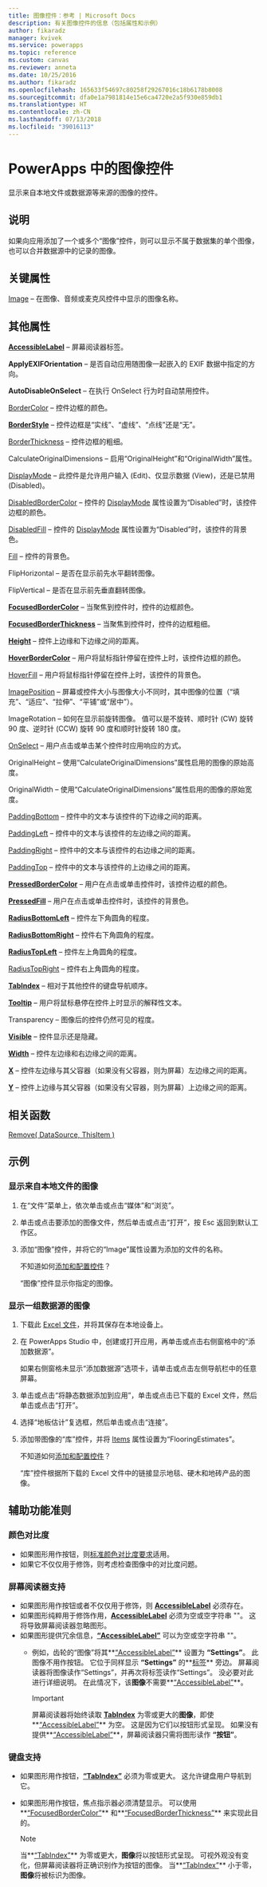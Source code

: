 ```yaml
---
title: 图像控件：参考 | Microsoft Docs
description: 有关图像控件的信息（包括属性和示例）
author: fikaradz
manager: kvivek
ms.service: powerapps
ms.topic: reference
ms.custom: canvas
ms.reviewer: anneta
ms.date: 10/25/2016
ms.author: fikaradz
ms.openlocfilehash: 165633f54697c80258f29267016c18b6178b8008
ms.sourcegitcommit: dfa0e1a7981814e15e6ca4720e2a5f930e859db1
ms.translationtype: HT
ms.contentlocale: zh-CN
ms.lasthandoff: 07/13/2018
ms.locfileid: "39016113"
---
```

# <a name="image-control-in-powerapps"></a>PowerApps 中的图像控件
显示来自本地文件或数据源等来源的图像的控件。

## <a name="description"></a>说明
如果向应用添加了一个或多个“图像”控件，则可以显示不属于数据集的单个图像，也可以合并数据源中的记录的图像。

## <a name="key-properties"></a>关键属性
[Image](properties-visual.md) – 在图像、音频或麦克风控件中显示的图像名称。

## <a name="additional-properties"></a>其他属性
**[AccessibleLabel](properties-accessibility.md)** – 屏幕阅读器标签。

**ApplyEXIFOrientation** – 是否自动应用随图像一起嵌入的 EXIF 数据中指定的方向。

**AutoDisableOnSelect** – 在执行 OnSelect 行为时自动禁用控件。

[BorderColor](properties-color-border.md) – 控件边框的颜色。

**[BorderStyle](properties-color-border.md)** – 控件边框是“实线”、“虚线”、“点线”还是“无”。

[BorderThickness](properties-color-border.md) – 控件边框的粗细。

CalculateOriginalDimensions – 启用“OriginalHeight”和“OriginalWidth”属性。

[DisplayMode](properties-core.md) – 此控件是允许用户输入 (Edit)、仅显示数据 (View)，还是已禁用 (Disabled)。

[DisabledBorderColor](properties-color-border.md) – 控件的 [DisplayMode](properties-core.md) 属性设置为“Disabled”时，该控件边框的颜色。

[DisabledFill](properties-color-border.md) – 控件的 [DisplayMode](properties-core.md) 属性设置为“Disabled”时，该控件的背景色。

[Fill](properties-color-border.md) – 控件的背景色。

FlipHorizontal – 是否在显示前先水平翻转图像。

FlipVertical – 是否在显示前先垂直翻转图像。

**[FocusedBorderColor](properties-color-border.md)** – 当聚焦到控件时，控件的边框颜色。

**[FocusedBorderThickness](properties-color-border.md)** – 当聚焦到控件时，控件的边框粗细。

**[Height](properties-size-location.md)** – 控件上边缘和下边缘之间的距离。

**[HoverBorderColor](properties-color-border.md)** – 用户将鼠标指针停留在控件上时，该控件边框的颜色。

[HoverFill](properties-color-border.md) – 用户将鼠标指针停留在控件上时，该控件的背景色。

[ImagePosition](properties-visual.md) – 屏幕或控件大小与图像大小不同时，其中图像的位置（“填充”、“适应”、“拉伸”、“平铺”或“居中”）。

ImageRotation – 如何在显示前旋转图像。  值可以是不旋转、顺时针 (CW) 旋转 90 度、逆时针 (CCW) 旋转 90 度和顺时针旋转 180 度。

[OnSelect](properties-core.md) – 用户点击或单击某个控件时应用响应的方式。

OriginalHeight – 使用“CalculateOriginalDimensions”属性启用的图像的原始高度。

OriginalWidth – 使用“CalculateOriginalDimensions”属性启用的图像的原始宽度。

[PaddingBottom](properties-size-location.md) – 控件中的文本与该控件的下边缘之间的距离。

[PaddingLeft](properties-size-location.md) – 控件中的文本与该控件的左边缘之间的距离。

[PaddingRight](properties-size-location.md) – 控件中的文本与该控件的右边缘之间的距离。

[PaddingTop](properties-size-location.md) – 控件中的文本与该控件的上边缘之间的距离。

**[PressedBorderColor](properties-color-border.md)** – 用户在点击或单击控件时，该控件边框的颜色。

**[PressedFill](properties-color-border.md)** – 用户在点击或单击控件时，该控件的背景色。

**[RadiusBottomLeft](properties-size-location.md)** – 控件左下角圆角的程度。

**[RadiusBottomRight](properties-size-location.md)** – 控件右下角圆角的程度。

**[RadiusTopLeft](properties-size-location.md)** – 控件左上角圆角的程度。

[RadiusTopRight](properties-size-location.md) – 控件右上角圆角的程度。

**[TabIndex](properties-accessibility.md)** – 相对于其他控件的键盘导航顺序。

**[Tooltip](properties-core.md)** – 用户将鼠标悬停在控件上时显示的解释性文本。

Transparency – 图像后的控件仍然可见的程度。

**[Visible](properties-core.md)** – 控件显示还是隐藏。

**[Width](properties-size-location.md)** – 控件左边缘和右边缘之间的距离。

**[X](properties-size-location.md)** – 控件左边缘与其父容器（如果没有父容器，则为屏幕）左边缘之间的距离。

**[Y](properties-size-location.md)** – 控件上边缘与其父容器（如果没有父容器，则为屏幕）上边缘之间的距离。

## <a name="related-functions"></a>相关函数
[Remove( DataSource, ThisItem )](../functions/function-remove-removeif.md)

## <a name="examples"></a>示例
### <a name="show-an-image-from-a-local-file"></a>显示来自本地文件的图像
1. 在“文件”菜单上，依次单击或点击“媒体”和“浏览”。
2. 单击或点击要添加的图像文件，然后单击或点击“打开”，按 Esc 返回到默认工作区。
3. 添加“图像”控件，并将它的“Image”属性设置为添加的文件的名称。

    不知道如何[添加和配置控件](../add-configure-controls.md)？

    “图像”控件显示你指定的图像。

### <a name="show-a-set-of-images-from-a-data-source"></a>显示一组数据源的图像
1. 下载此 [Excel 文件](https://pwrappssamples.blob.core.windows.net/samples/FlooringEstimates.xlsx)，并将其保存在本地设备上。
2. 在 PowerApps Studio 中，创建或打开应用，再单击或点击右侧窗格中的“添加数据源”。

    如果右侧窗格未显示“添加数据源”选项卡，请单击或点击左侧导航栏中的任意屏幕。
3. 单击或点击“将静态数据添加到应用”，单击或点击已下载的 Excel 文件，然后单击或点击“打开”。
4. 选择“地板估计”复选框，然后单击或点击“连接”。
5. 添加带图像的“库”控件，并将 [Items](properties-core.md) 属性设置为“FlooringEstimates”。

    不知道如何[添加和配置控件](../add-configure-controls.md)？

    “库”控件根据所下载的 Excel 文件中的链接显示地毯、硬木和地砖产品的图像。


## <a name="accessibility-guidelines"></a>辅助功能准则
### <a name="color-contrast"></a>颜色对比度
* 如果图形用作按钮，则[标准颜色对比度要求](../accessible-apps-color.md)适用。
* 如果它不仅仅用于修饰，则考虑检查图像中的对比度问题。

### <a name="screen-reader-support"></a>屏幕阅读器支持
* 如果图形用作按钮或者不仅仅用于修饰，则 **[AccessibleLabel](properties-accessibility.md)** 必须存在。
* 如果图形纯粹用于修饰作用，**[AccessibleLabel](properties-accessibility.md)** 必须为空或空字符串 ""。 这将导致屏幕阅读器忽略图形。
* 如果图形提供冗余信息，**[“AccessibleLabel”](properties-accessibility.md)** 可以为空或空字符串 ""。
  * 例如，齿轮的“图像”将其**[“AccessibleLabel”](properties-accessibility.md)** 设置为 **“Settings”**。 此图像不用作按钮。 它位于同样显示 **“Settings”** 的**[标签](control-text-box.md)** 旁边。 屏幕阅读器将图像读作“Settings”，并再次将标签读作“Settings”。 没必要对此进行详细说明。 在此情况下，该**图像**不需要**[“AccessibleLabel”](properties-accessibility.md)**。

    > [!IMPORTANT]
    > 屏幕阅读器将始终读取 **[TabIndex](properties-accessibility.md)** 为零或更大的**图像**，即使**[“AccessibleLabel”](properties-accessibility.md)** 为空。 这是因为它们以按钮形式呈现。 如果没有提供**[“AccessibleLabel”](properties-accessibility.md)**，屏幕阅读器只需将图形读作 **“按钮”**。

### <a name="keyboard-support"></a>键盘支持
* 如果图形用作按钮，**[“TabIndex”](properties-accessibility.md)** 必须为零或更大。 这允许键盘用户导航到它。
* 如果图形用作按钮，焦点指示器必须清楚显示。 可以使用**[“FocusedBorderColor”](properties-color-border.md)** 和**[“FocusedBorderThickness”](properties-color-border.md)** 来实现此目的。

    > [!NOTE]
  > 当**[“TabIndex”](properties-accessibility.md)** 为零或更大，**图像**将以按钮形式呈现。 可视外观没有变化，但屏幕阅读器将正确识别作为按钮的图像。 当**[“TabIndex”](properties-accessibility.md)** 小于零，**图像**将被标识为图像。
